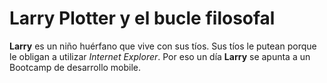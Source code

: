 # Larry Plotter y el bucle filosofal
**Larry** es un niño huérfano que vive con sus tíos.
Sus tíos le putean porque le obligan a utilizar *Internet Explorer*.
Por eso un día **Larry** se apunta a un Bootcamp de desarrollo mobile.

